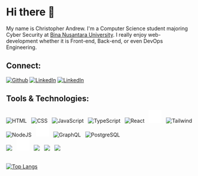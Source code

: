 # Hi there 👋

My name is Christopher Andrew. I'm a Computer Science student majoring Cyber Security at [Bina Nusantara University](http://binus.ac.id/). I really enjoy web-development whether it is Front-end, Back-end, or even DevOps Engineering.

## Connect:

<a href="https://github.com/thechrisandrew" target="_blank"><img alt="Github" src="https://img.shields.io/badge/GitHub-%2312100E.svg?&style=for-the-badge&logo=Github&logoColor=white" /></a>
<a href="https://www.linkedin.com/in/thechrisandrew/" target="_blank"><img alt="LinkedIn" src="https://img.shields.io/badge/linkedin-%230077B5.svg?&style=for-the-badge&logo=linkedin&logoColor=white" /></a>
<a href="https://www.instagram.com/thechrisandrew/" target="_blank"><img alt="LinkedIn" src="https://img.shields.io/badge/Instagram-%23E4405F.svg?style=for-the-badge&logo=Instagram&logoColor=white" /></a>

## Tools & Technologies:

<div style="white-space:nowrap;">
    <img height="35" style="padding-right: 8px" src="https://cdn.jsdelivr.net/gh/devicons/devicon/icons/html5/html5-original.svg" alt="HTML"/>
    <img height="35" style="padding-right: 8px" src="https://cdn.jsdelivr.net/gh/devicons/devicon/icons/css3/css3-original.svg" alt="CSS"/>
    <img height="35" style="padding-right: 8px" src="https://cdn.jsdelivr.net/gh/devicons/devicon/icons/javascript/javascript-original.svg" alt="JavaScript"/>
    <img height="35" style="padding-right: 8px" src="https://cdn.jsdelivr.net/gh/devicons/devicon/icons/typescript/typescript-original.svg" alt="TypeScript"/>
    <img height="35" style="padding-right: 8px" src="https://cdn.jsdelivr.net/gh/devicons/devicon/icons/react/react-original.svg" alt="React"/>
    <img height="35" style="padding-right: 8px" src="./assets/nextdotjs.svg" alt="NextJS"/>
    <img height="35" style="padding-right: 8px" src="https://www.vectorlogo.zone/logos/tailwindcss/tailwindcss-icon.svg" alt="Tailwind"/>
    <br />
    <img height="35" style="padding-right: 8px" src="https://cdn.jsdelivr.net/gh/devicons/devicon/icons/nodejs/nodejs-original.svg" alt="NodeJS"/>
    <img height="35" style="padding-right: 8px" src="./assets/express.svg" alt="Express"/>
    <img height="35" style="padding-right: 8px" src="https://cdn.jsdelivr.net/gh/devicons/devicon/icons/graphql/graphql-plain.svg" alt="GraphQL"/>
    <img height="35" style="padding-right: 8px" src="https://cdn.jsdelivr.net/gh/devicons/devicon/icons/postgresql/postgresql-original.svg" alt="PostgreSQL"/>
    <br />
    <img height="35" style="padding-right: 8px" src="https://cdn.jsdelivr.net/gh/devicons/devicon/icons/linux/linux-original.svg"/>
    <img height="35" style="padding-right: 8px" src="./assets/github.svg"/>
    <img height="35" style="padding-right: 8px" src="https://cdn.jsdelivr.net/gh/devicons/devicon/icons/ubuntu/ubuntu-plain.svg"/>
    <img height="35" style="padding-right: 8px" src="https://cdn.jsdelivr.net/gh/devicons/devicon/icons/git/git-original.svg"/>
    <img height="35" style="padding-right: 8px" src="https://cdn.jsdelivr.net/gh/devicons/devicon/icons/amazonwebservices/amazonwebservices-original.svg"/>
</div>
<br/>

[![Top Langs](https://github-readme-stats.vercel.app/api/top-langs/?username=thechrisandrew&layout=compact&theme=dark)](https://github.com/thechrisandrew)
